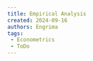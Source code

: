 ```yaml
---
title: Empirical Analysis
created: 2024-09-16
authors: Engrima
tags:
 - Econometrics
 - ToDo
---
```

